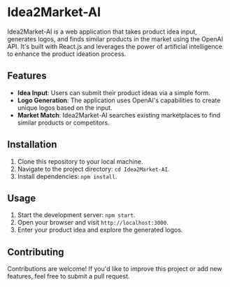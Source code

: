 # Idea2Market-AI

Idea2Market-AI is a web application that takes product idea input, generates logos, and finds similar products in the market using the OpenAI API. It's built with React.js and leverages the power of artificial intelligence to enhance the product ideation process.

## Features

- **Idea Input**: Users can submit their product ideas via a simple form.
- **Logo Generation**: The application uses OpenAI's capabilities to create unique logos based on the input.
- **Market Match**: Idea2Market-AI searches existing marketplaces to find similar products or competitors.

## Installation

1. Clone this repository to your local machine.
2. Navigate to the project directory: `cd Idea2Market-AI`.
3. Install dependencies: `npm install`.

## Usage

1. Start the development server: `npm start`.
2. Open your browser and visit `http://localhost:3000`.
3. Enter your product idea and explore the generated logos.

## Contributing

Contributions are welcome! If you'd like to improve this project or add new features, feel free to submit a pull request.
